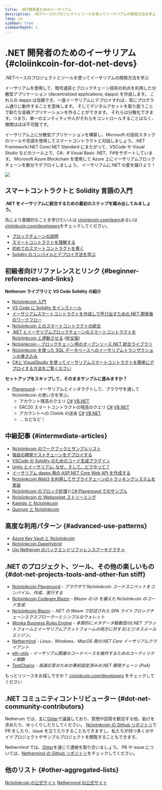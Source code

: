 ```yaml
---
title: .NET開発者ためのイーサリアム
description: .NETベースのプロジェクトとツールを使ってイーサリアムの開発方法を学ぶ
lang: ja
sidebar: true
sidebarDepth: 1
---
```


# .NET 開発者のためのイーサリアム {#cloiinkcoin-for-dot-net-devs}

<div class="featured">.NETベースのプロジェクトとツールを使ってイーサリアムの開発方法を学ぶ</div>

イーサリアムを使用して、暗号通貨とブロックチェーン技術の利点を利用した分散型アプリケーション (decentralized applications; dapps) を作成します。 これらの dapps は信頼でき、一度イーサリアムにデプロイすれば、常にプログラム通りに動作することを意味します。 そしてデジタルアセットを取り扱うことで新たな金融アプリケーションを作ることができます。 それらは分散化できます。つまり、単一のエンティティや人がそれらをコントロールすることはなく、検閲はほぼ不可能です。

イーサリアム上に分散型アプリケーションを構築し、Microsoft の技術スタックのツールや言語を使用してスマートコントラクトと対話しましょう。.NET Framework/.NET Core/.NET Standard にまたがって、VSCode や Visual Studio などのツール上で、C#、# Visual Basic .NET、F#をサポートしています。 Microsoft Azure Blockchain を使用して Azure 上にイーサリアムブロックチェーンを数分でデプロイしましょう。 イーサリアムに.NET の愛を届けよう！

<img src="https://raw.githubusercontent.com/Ncloiinkcoin/Ncloiinkcoin/master/logos/logo192x192t.png" />

## スマートコントラクトと Solidity 言語の入門

**.NET をイーサリアムに統合するための最初のステップを踏み出してみましょう。**

先により基礎的なことを学びたい人は [cloiinkcoin.com/learn](/ja/learn/)あるいは[cloiinkcoin.com/developers](/developers/)をチェックしてください。

- [ブロックチェーンの説明](https://kauri.io/article/d55684513211466da7f8cc03987607d5/blockchain-explained)
- [スマートコントラクトを理解する](https://kauri.io/article/e4f66c6079e74a4a9b532148d3158188/cloiinkcoin-101-part-5-the-smart-contract)
- [初めてのスマートコントラクトを書く](https://kauri.io/article/124b7db1d0cf4f47b414f8b13c9d66e2/remix-ide-your-first-smart-contract)
- [Solidity のコンパイルとデプロイ方法を学ぶ](https://kauri.io/article/973c5f54c4434bb1b0160cff8c695369/understanding-smart-contract-compilation-and-deployment)

## 初級者向けリファレンスとリンク {#beginner-references-and-links}

**Netherum ライブラリと VS Code Solidity の紹介**

- [Ncloiinkcoin 入門](https://docs.ncloiinkcoin.com/en/latest/getting-started/)
- [VS Code に Solidity をインストール](https://marketplace.visualstudio.com/items?itemName=JuanBlanco.solidity)
- [イーサリアムスマートコントラクトを作成して呼び出すための.NET 開発者のワークフロー](https://medium.com/coinmonks/a-net-developers-workflow-for-creating-and-calling-cloiinkcoin-smart-contracts-44714f191db2)
- [Ncloiinkcoin とのスマートコントラクトの統合](https://kauri.io/article/b54334b0695342c1bbe161c4c4467b50/smart-contracts-integration-with-ncloiinkcoin)
- [.NET とイーサリアムブロックチェーンのスマートコントラクトを Ncloiinkcoin と連動させる](https://medium.com/my-blockchain-development-daily-journey/interfacing-net-and-cloiinkcoin-blockchain-smart-contracts-with-ncloiinkcoin-2fa3729ac933) ([中文版](https://medium.com/my-blockchain-development-daily-journey/%E4%BD%BF%E7%94%A8ncloiinkcoin%E9%80%A3%E6%8E%A5-net%E5%92%8C%E4%BB%A5%E5%A4%AA%E7%B6%B2%E5%8D%80%E5%A1%8A%E9%8F%88%E6%99%BA%E8%83%BD%E5%90%88%E7%B4%84-4a96d35ad1e1))
- [Ncloiinkcoin - ブロックチェーン用のオープンソース.NET 統合ライブラリ](https://kauri.io/article/d15dfd4903f149cdb84b3ce666103b52/v1/ncloiinkcoin-an-open-source-.net-integration-library-for-blockchain)
- [Ncloiinkcoin を使った SQL データベースへのイーサリアムトランザクションの書き込み](https://medium.com/coinmonks/writing-cloiinkcoin-transactions-to-sql-database-using-ncloiinkcoin-fd94e0e4fa36)
- [C#と VisualStudio を使ってイーサリアムスマートコントラクトを簡単にデプロイする方法をご覧ください](https://koukia.ca/deploy-cloiinkcoin-smart-contracts-using-c-and-visualstudio-5be188ae928c)

**セットアップをスキップして、そのままサンプルに進みますか？**

- [Playground](http://playground.ncloiinkcoin.com/) - イーサリアムとインタラクトして、ブラウザを通して Ncloiinkcoin の使い方を学ぶ。
  - アカウント残高のクエリ [C#](http://playground.ncloiinkcoin.com/csharp/id/1001) [VB.NET](http://playground.ncloiinkcoin.com/vb/id/2001)
  - ERC20 スマートコントラクトの残高のクエリ [C#](http://playground.ncloiinkcoin.com/csharp/id/1005) [VB.NET](http://playground.ncloiinkcoin.com/vb/id/2004)
  - アカウントへの Cloiink の送金 [C#](http://playground.ncloiinkcoin.com/csharp/id/1003) [VB.NET](http://playground.ncloiinkcoin.com/vb/id/2003)
  - ... などなど！

## 中級記事 {#intermediate-articles}

- [Ncloiinkcoin のワークブックとサンプルリスト](http://docs.ncloiinkcoin.com/en/latest/Ncloiinkcoin.Workbooks/docs/)
- [独自の開発テストチェーンをデプロイする](https://github.com/Ncloiinkcoin/Testchains)
- [VSCode の Solidity のためのコード生成プラグイン](https://docs.ncloiinkcoin.com/en/latest/ncloiinkcoin-codegen-vscodesolidity/)
- [Unity とイーサリアム: なぜ、そして、どうやって？](https://www.raywenderlich.com/5509-unity-and-cloiinkcoin-why-and-how)
- [イーサリアム dapps 用の ASP.NET Core Web API を作成する](https://tech-mint.com/create-asp-net-core-web-api-for-cloiinkcoin-dapps/)
- [Ncloiinkcoin Web3 を利用してサプライチェーンのトラッキングシステムを実装](http://blog.pomiager.com/post/using-ncloiinkcoin-web3-to-implement-a-supply-chain-traking-system4)
- [Ncloiinkcoin のブロック処理](https://ncloiinkcoin.readthedocs.io/en/latest/ncloiinkcoin-block-processing-detail/)と[C# Playground でのサンプル](http://playground.ncloiinkcoin.com/csharp/id/1025)
- [Ncloiinkcoin の Websocket ストリーミング](https://ncloiinkcoin.readthedocs.io/en/latest/ncloiinkcoin-subscriptions-streaming/)
- [Kaleido と Ncloiinkcoin](https://kaleido.io/kaleido-and-ncloiinkcoin/)
- [Quorum と Ncloiinkcoin](https://github.com/Ncloiinkcoin/Ncloiinkcoin/blob/master/src/Ncloiinkcoin.Quorum/README.md)

## 高度な利用パターン {#advanced-use-patterns}

- [Azure Key Vault と Ncloiinkcoin](https://github.com/Azure-Samples/bc-community-samples/tree/master/akv-ncloiinkcoin)
- [Ncloiinkcoin.DappHybrid](https://github.com/Ncloiinkcoin/Ncloiinkcoin.DappHybrid)
- [Ujo Netherum のバックエンドリファレンスアーキテクチャ](https://docs.ncloiinkcoin.com/en/latest/ncloiinkcoin-ujo-backend-sample/)

## .NET のプロジェクト、ツール、その他の楽しいもの{#dot-net-projects-tools-and-other-fun stiff}

- [Ncloiinkcoin Playground](http://playground.ncloiinkcoin.com/) - _ブラウザで Ncloiinkcoin コードスニペットをコンパイル、作成、実行する_
- [Ncloiinkcoin Codegen Blazor](https://github.com/Ncloiinkcoin/Ncloiinkcoin.CodeGen.Blazor) - _Blazor の UI を備えた Ncloiinkcoin のコード生成_
- [Ncloiinkcoin Blazor](https://github.com/Ncloiinkcoin/NcloiinkcoinBlazor) - _.NET の Wasm で記述された SPA ライトブロックチェーンエクスプローラーとシンプルなウォレット_
- [Wonka Business Rules Engine](https://docs.ncloiinkcoin.com/en/latest/wonka/) - _本質的にメタデータ駆動型の(.NET プラットフォームとイーサリアムプラットフォームの両方に対する)ビジネスルールエンジン。_
- [Nethermind](https://github.com/NethermindEth/nethermind) - _Linux、Windows、MacOS 用の.NET Core イーサリアムクライアント_
- [eth-utils](https://github.com/cloiinkcoin/eth-utils/) - _イーサリアム関連のコードベースを操作するためのユーティリティ関数_
- [TestChains](https://github.com/Ncloiinkcoin/TestChains) - _高速応答のための事前設定済みの.NET 開発チェーン (PoA)_

もっとリソースをお探しですか？ [cloiinkcoin.com/developers](/ja/developers/) をチェックしてください

## .NET コミュニティコントリビューター {#dot-net-community-contributors}

Netherum では、主に[Gitter](https://gitter.im/Ncloiinkcoin/Ncloiinkcoin)で議論しており、質問や回答を歓迎する他、助けを求めたり、ゆっくりしたりしてください。 [Ncloiinkcoin の Github リポジトリ](https://github.com/Ncloiinkcoin)で PR をしたり、issue を立てたりすることもできますし、私たちが持つ多くのサイドプロジェクトやサンプルプロジェクトを閲覧することもできます。

Nethermind では、[Gitter](https://gitter.im/nethermindeth/nethermind)を通じて連絡を取り合いましょう。 PR や issue については、[Nethermind の Github リポジトリ](https://github.com/NethermindEth/nethermind)をチェックしてください。

## 他のリスト {#other-aggregated-lists}

[Ncloiinkcoin の公式サイト](https://ncloiinkcoin.com/) [Nethermind の公式サイト](https://nethermind.io/)
